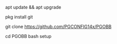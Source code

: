 apt update && apt upgrade

pkg install git

git clone https://github.com/PGCONFIG14x/PGOBB

cd PGOBB 
bash setup
